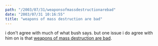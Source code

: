 ```yaml
---
path: "/2003/07/31/weaponsofmassdestructionarebad" 
date: "2003/07/31 10:16:55" 
title: "weapons of mass destruction are bad" 
---
```

<p>i don't agree with much of what bush says. but one issue i do agree with him on is that <a href="http://www.guardian.co.uk/usa/story/0,12271,1009497,00.html">weapons of mass destruction are bad</a>.</p>